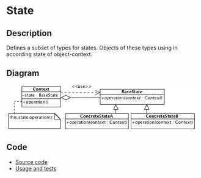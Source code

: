 # State

## Description

Defines a subset of types for states. Objects of these types using in according state of object-context.

## Diagram

![State](state.png)

## Code

* [Source code](state.js)
* [Usage and tests](./../../test/state-tests.js)